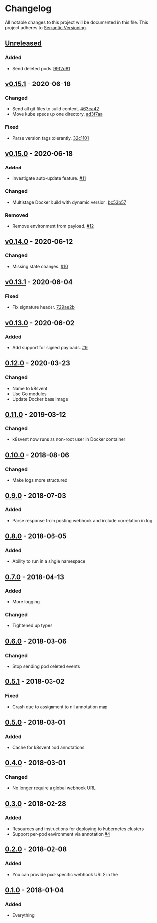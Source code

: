 # Changelog

All notable changes to this project will be documented in this file.
This project adheres to [Semantic Versioning](http://semver.org/).

## [Unreleased](https://github.com/atomist/k8svent/compare/v0.15.1...HEAD)

### Added

-   Send deleted pods. [99f2d81](https://github.com/atomist/k8svent/commit/99f2d813387c845e240975403d08b3317544842e)

## [v0.15.1](https://github.com/atomist/k8svent/compare/v0.15.0...v0.15.1) - 2020-06-18

### Changed

-   Send all git files to build context. [463ca42](https://github.com/atomist/k8svent/commit/463ca42d3014a0cceadbd4561b8878aa4925818b)
-   Move kube specs up one directory. [ad3f7aa](https://github.com/atomist/k8svent/commit/ad3f7aa49e3620edb1f8e946c2e4f36aa8bd93d9)

### Fixed

-   Parse version tags tolerantly. [32c1101](https://github.com/atomist/k8svent/commit/32c11015c603ef90378914f82811ee1489c19991)

## [v0.15.0](https://github.com/atomist/k8svent/compare/v0.14.0...v0.15.0) - 2020-06-18

### Added

-   Investigate auto-update feature. [#11](https://github.com/atomist/k8svent/issues/11)

### Changed

-   Multistage Docker build with dynamic version. [bc53b57](https://github.com/atomist/k8svent/commit/bc53b5764f287a0edc5d3166a2d63926efcb7c49)

### Removed

-   Remove environment from payload. [#12](https://github.com/atomist/k8svent/issues/12)

## [v0.14.0](https://github.com/atomist/k8svent/compare/v0.13.1...v0.14.0) - 2020-06-12

### Changed

-   Missing state changes. [#10](https://github.com/atomist/k8svent/issues/10)

## [v0.13.1](https://github.com/atomist/k8svent/compare/v0.13.0...v0.13.1) - 2020-06-04

### Fixed

-   Fix signature header. [729ae2b](https://github.com/atomist/k8svent/commit/729ae2bc125917f3c5793d63b2d554095dca3cab)

## [v0.13.0](https://github.com/atomist/k8svent/compare/v0.12.0...v0.13.0) - 2020-06-02

### Added

-   Add support for signed payloads. [#9](https://github.com/atomist/k8svent/issues/9)

## [0.12.0](https://github.com/atomist/k8svent/compare/0.11.0...0.12.0) - 2020-03-23

### Changed

-   Name to k8svent
-   Use Go modules
-   Update Docker base image

## [0.11.0](https://github.com/atomist/k8svent/compare/0.10.0...0.11.0) - 2019-03-12

### Changed

-   k8svent now runs as non-root user in Docker container

## [0.10.0](https://github.com/atomist/k8svent/compare/0.9.0...0.10.0) - 2018-08-06

### Changed

-   Make logs more structured

## [0.9.0](https://github.com/atomist/k8svent/compare/0.8.0...0.9.0) - 2018-07-03

### Added

-   Parse response from posting webhook and include correlation in log

## [0.8.0](https://github.com/atomist/k8svent/compare/0.7.0...0.8.0) - 2018-06-05

### Added

-   Ability to run in a single namespace

## [0.7.0](https://github.com/atomist/k8svent/compare/0.6.0...0.7.0) - 2018-04-13

### Added

-   More logging

### Changed

-   Tightened up types

## [0.6.0](https://github.com/atomist/k8svent/compare/0.5.0...0.6.0) - 2018-03-06

### Changed

-   Stop sending pod deleted events

## [0.5.1](https://github.com/atomist/k8svent/compare/0.5.0...0.5.1) - 2018-03-02

### Fixed

-   Crash due to assignment to nil annotation map

## [0.5.0](https://github.com/atomist/k8svent/compare/0.4.0...0.5.0) - 2018-03-01

### Added

-   Cache for k8svent pod annotations

## [0.4.0](https://github.com/atomist/k8svent/compare/0.3.0...0.4.0) - 2018-03-01

### Changed

-   No longer require a global webhook URL

## [0.3.0](https://github.com/atomist/k8svent/compare/0.2.0...0.3.0) - 2018-02-28

### Added

-   Resources and instructions for deploying to Kubernetes clusters
-   Support per-pod environment via annotation [#4](https://github.com/atomist/k8svent/issues/4)

## [0.2.0](https://github.com/atomist/k8svent/compare/0.1.0...0.2.0) - 2018-02-08

### Added

-   You can provide pod-specific webhook URLS in the

## [0.1.0](https://github.com/atomist/k8svent/tree/0.1.0) - 2018-01-04

### Added

-   Everything

